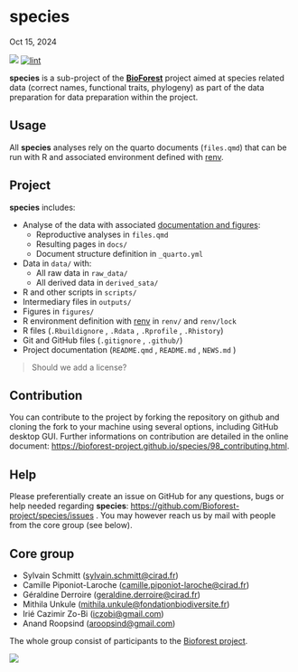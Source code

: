 # species
Oct 15, 2024

[![](https://www.repostatus.org/badges/latest/wip.svg)](https://www.repostatus.org/#wip)
[![lint](https://github.com/Bioforest-project/species/workflows/lint/badge.svg)](https://github.com/Bioforest-project/species/actions?query=workflow%3Alint)

**species** is a sub-project of the
[**BioForest**](https://github.com/Bioforest-project) project aimed at
species related data (correct names, functional traits, phylogeny) as
part of the data preparation for data preparation within the project.

## Usage

All **species** analyses rely on the quarto documents (`files.qmd`) that
can be run with R and associated environment defined with [renv](#0).

## Project

**species** includes:

- Analyse of the data with associated [documentation and
  figures](https://bioforest-project.github.io/species/):
  - Reproductive analyses in `files.qmd`
  - Resulting pages in `docs/`
  - Document structure definition in `_quarto.yml`
- Data in `data/` with:
  - All raw data in `raw_data/`
  - All derived data in `derived_sata/`
- R and other scripts in `scripts/`
- Intermediary files in `outputs/`
- Figures in `figures/`
- R environment definition with
  [renv](https://rstudio.github.io/renv/articles/renv.html) in `renv/`
  and `renv/lock`
- R files (`.Rbuildignore` , `.Rdata` , `.Rprofile` , `.Rhistory`)
- Git and GitHub files (`.gitignore` , `.github/`)
- Project documentation (`README.qmd` , `README.md` , `NEWS.md` )

> Should we add a license?

## Contribution

You can contribute to the project by forking the repository on github
and cloning the fork to your machine using several options, including
GitHub desktop GUI. Further informations on contribution are detailed in
the online document:
<https://bioforest-project.github.io/species/98_contributing.html>.

## Help

Please preferentially create an issue on GitHub for any questions, bugs
or help needed regarding **species**:
<https://github.com/Bioforest-project/species/issues> . You may however
reach us by mail with people from the core group (see below).

## Core group

- Sylvain Schmitt (sylvain.schmitt@cirad.fr)
- Camille Piponiot-Laroche (camille.piponiot-laroche@cirad.fr)
- Géraldine Derroire (geraldine.derroire@cirad.fr)
- Mithila Unkule (mithila.unkule@fondationbiodiversite.fr)
- Irié Cazimir Zo-Bi (iczobi@gmail.com)
- Anand Roopsind (aroopsind@gmail.com)

The whole group consist of participants to the [Bioforest
project](https://www.fondationbiodiversite.fr/la-frb-en-action/programmes-et-projets/le-cesab/bioforest/).

![](https://www.fondationbiodiversite.fr/wp-content/uploads/2023/10/bioforest-ws1_web.jpeg)

